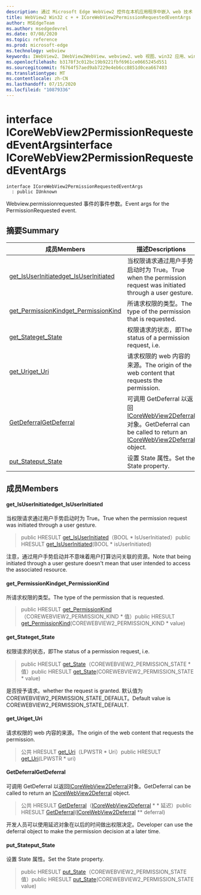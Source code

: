```yaml
---
description: 通过 Microsoft Edge WebView2 控件在本机应用程序中嵌入 web 技术（HTML、CSS 和 JavaScript）
title: WebView2 Win32 c + + ICoreWebView2PermissionRequestedEventArgs
author: MSEdgeTeam
ms.author: msedgedevrel
ms.date: 07/08/2020
ms.topic: reference
ms.prod: microsoft-edge
ms.technology: webview
keywords: IWebView2、IWebView2WebView、webview2、web 视图、win32 应用、win32、edge、ICoreWebView2、ICoreWebView2Controller、浏览器控件、边缘 html、ICoreWebView2PermissionRequestedEventArgs
ms.openlocfilehash: b3178f3c012bc19b9221fbf6961ce0665245d551
ms.sourcegitcommit: f6764f57aed9ab7229e4eb6cc8851d0cea667403
ms.translationtype: MT
ms.contentlocale: zh-CN
ms.lasthandoff: 07/15/2020
ms.locfileid: "10879336"
---
```

# <span data-ttu-id="4aca1-104">interface ICoreWebView2PermissionRequestedEventArgs</span><span class="sxs-lookup"><span data-stu-id="4aca1-104">interface ICoreWebView2PermissionRequestedEventArgs</span></span> 

```
interface ICoreWebView2PermissionRequestedEventArgs
  : public IUnknown
```

<span data-ttu-id="4aca1-105">Webview.permissionrequested 事件的事件参数。</span><span class="sxs-lookup"><span data-stu-id="4aca1-105">Event args for the PermissionRequested event.</span></span>

## <span data-ttu-id="4aca1-106">摘要</span><span class="sxs-lookup"><span data-stu-id="4aca1-106">Summary</span></span>

 <span data-ttu-id="4aca1-107">成员</span><span class="sxs-lookup"><span data-stu-id="4aca1-107">Members</span></span>                        | <span data-ttu-id="4aca1-108">描述</span><span class="sxs-lookup"><span data-stu-id="4aca1-108">Descriptions</span></span>
--------------------------------|---------------------------------------------
[<span data-ttu-id="4aca1-109">get_IsUserInitiated</span><span class="sxs-lookup"><span data-stu-id="4aca1-109">get_IsUserInitiated</span></span>](#get_isuserinitiated) | <span data-ttu-id="4aca1-110">当权限请求通过用户手势启动时为 True。</span><span class="sxs-lookup"><span data-stu-id="4aca1-110">True when the permission request was initiated through a user gesture.</span></span>
[<span data-ttu-id="4aca1-111">get_PermissionKind</span><span class="sxs-lookup"><span data-stu-id="4aca1-111">get_PermissionKind</span></span>](#get_permissionkind) | <span data-ttu-id="4aca1-112">所请求权限的类型。</span><span class="sxs-lookup"><span data-stu-id="4aca1-112">The type of the permission that is requested.</span></span>
[<span data-ttu-id="4aca1-113">get_State</span><span class="sxs-lookup"><span data-stu-id="4aca1-113">get_State</span></span>](#get_state) | <span data-ttu-id="4aca1-114">权限请求的状态，即</span><span class="sxs-lookup"><span data-stu-id="4aca1-114">The status of a permission request, i.e.</span></span>
[<span data-ttu-id="4aca1-115">get_Uri</span><span class="sxs-lookup"><span data-stu-id="4aca1-115">get_Uri</span></span>](#get_uri) | <span data-ttu-id="4aca1-116">请求权限的 web 内容的来源。</span><span class="sxs-lookup"><span data-stu-id="4aca1-116">The origin of the web content that requests the permission.</span></span>
[<span data-ttu-id="4aca1-117">GetDeferral</span><span class="sxs-lookup"><span data-stu-id="4aca1-117">GetDeferral</span></span>](#getdeferral) | <span data-ttu-id="4aca1-118">可调用 GetDeferral 以返回[ICoreWebView2Deferral](icorewebview2deferral.md)对象。</span><span class="sxs-lookup"><span data-stu-id="4aca1-118">GetDeferral can be called to return an [ICoreWebView2Deferral](icorewebview2deferral.md) object.</span></span>
[<span data-ttu-id="4aca1-119">put_State</span><span class="sxs-lookup"><span data-stu-id="4aca1-119">put_State</span></span>](#put_state) | <span data-ttu-id="4aca1-120">设置 State 属性。</span><span class="sxs-lookup"><span data-stu-id="4aca1-120">Set the State property.</span></span>

## <span data-ttu-id="4aca1-121">成员</span><span class="sxs-lookup"><span data-stu-id="4aca1-121">Members</span></span>

#### <span data-ttu-id="4aca1-122">get_IsUserInitiated</span><span class="sxs-lookup"><span data-stu-id="4aca1-122">get_IsUserInitiated</span></span> 

<span data-ttu-id="4aca1-123">当权限请求通过用户手势启动时为 True。</span><span class="sxs-lookup"><span data-stu-id="4aca1-123">True when the permission request was initiated through a user gesture.</span></span>

> <span data-ttu-id="4aca1-124">public HRESULT [get_IsUserInitiated](#get_isuserinitiated)（BOOL \* IsUserInitiated）</span><span class="sxs-lookup"><span data-stu-id="4aca1-124">public HRESULT [get_IsUserInitiated](#get_isuserinitiated)(BOOL \* isUserInitiated)</span></span>

<span data-ttu-id="4aca1-125">注意，通过用户手势启动并不意味着用户打算访问关联的资源。</span><span class="sxs-lookup"><span data-stu-id="4aca1-125">Note that being initiated through a user gesture doesn't mean that user intended to access the associated resource.</span></span>

#### <span data-ttu-id="4aca1-126">get_PermissionKind</span><span class="sxs-lookup"><span data-stu-id="4aca1-126">get_PermissionKind</span></span> 

<span data-ttu-id="4aca1-127">所请求权限的类型。</span><span class="sxs-lookup"><span data-stu-id="4aca1-127">The type of the permission that is requested.</span></span>

> <span data-ttu-id="4aca1-128">public HRESULT [get_PermissionKind](#get_permissionkind)（COREWEBVIEW2_PERMISSION_KIND \* 值）</span><span class="sxs-lookup"><span data-stu-id="4aca1-128">public HRESULT [get_PermissionKind](#get_permissionkind)(COREWEBVIEW2_PERMISSION_KIND \* value)</span></span>

#### <span data-ttu-id="4aca1-129">get_State</span><span class="sxs-lookup"><span data-stu-id="4aca1-129">get_State</span></span> 

<span data-ttu-id="4aca1-130">权限请求的状态，即</span><span class="sxs-lookup"><span data-stu-id="4aca1-130">The status of a permission request, i.e.</span></span>

> <span data-ttu-id="4aca1-131">public HRESULT [get_State](#get_state)（COREWEBVIEW2_PERMISSION_STATE \* 值）</span><span class="sxs-lookup"><span data-stu-id="4aca1-131">public HRESULT [get_State](#get_state)(COREWEBVIEW2_PERMISSION_STATE \* value)</span></span>

<span data-ttu-id="4aca1-132">是否授予请求。</span><span class="sxs-lookup"><span data-stu-id="4aca1-132">whether the request is granted.</span></span> <span data-ttu-id="4aca1-133">默认值为 COREWEBVIEW2_PERMISSION_STATE_DEFAULT。</span><span class="sxs-lookup"><span data-stu-id="4aca1-133">Default value is COREWEBVIEW2_PERMISSION_STATE_DEFAULT.</span></span>

#### <span data-ttu-id="4aca1-134">get_Uri</span><span class="sxs-lookup"><span data-stu-id="4aca1-134">get_Uri</span></span> 

<span data-ttu-id="4aca1-135">请求权限的 web 内容的来源。</span><span class="sxs-lookup"><span data-stu-id="4aca1-135">The origin of the web content that requests the permission.</span></span>

> <span data-ttu-id="4aca1-136">公共 HRESULT [get_Uri](#get_uri)（LPWSTR \* Uri）</span><span class="sxs-lookup"><span data-stu-id="4aca1-136">public HRESULT [get_Uri](#get_uri)(LPWSTR \* uri)</span></span>

#### <span data-ttu-id="4aca1-137">GetDeferral</span><span class="sxs-lookup"><span data-stu-id="4aca1-137">GetDeferral</span></span> 

<span data-ttu-id="4aca1-138">可调用 GetDeferral 以返回[ICoreWebView2Deferral](icorewebview2deferral.md)对象。</span><span class="sxs-lookup"><span data-stu-id="4aca1-138">GetDeferral can be called to return an [ICoreWebView2Deferral](icorewebview2deferral.md) object.</span></span>

> <span data-ttu-id="4aca1-139">公共 HRESULT [GetDeferral](#getdeferral)（[ICoreWebView2Deferral](icorewebview2deferral.md) \* \* 延迟）</span><span class="sxs-lookup"><span data-stu-id="4aca1-139">public HRESULT [GetDeferral](#getdeferral)([ICoreWebView2Deferral](icorewebview2deferral.md) \*\* deferral)</span></span>

<span data-ttu-id="4aca1-140">开发人员可以使用延迟对象在以后的时间做出权限决定。</span><span class="sxs-lookup"><span data-stu-id="4aca1-140">Developer can use the deferral object to make the permission decision at a later time.</span></span>

#### <span data-ttu-id="4aca1-141">put_State</span><span class="sxs-lookup"><span data-stu-id="4aca1-141">put_State</span></span> 

<span data-ttu-id="4aca1-142">设置 State 属性。</span><span class="sxs-lookup"><span data-stu-id="4aca1-142">Set the State property.</span></span>

> <span data-ttu-id="4aca1-143">public HRESULT [put_State](#put_state)（COREWEBVIEW2_PERMISSION_STATE 值）</span><span class="sxs-lookup"><span data-stu-id="4aca1-143">public HRESULT [put_State](#put_state)(COREWEBVIEW2_PERMISSION_STATE value)</span></span>

